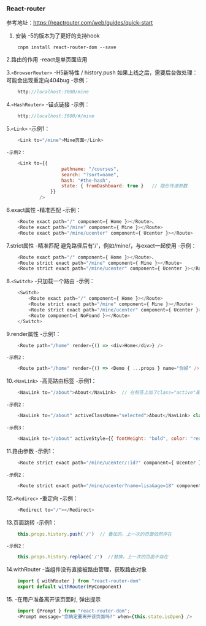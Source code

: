 ### React-router
参考地址：https://reactrouter.com/web/guides/quick-start

1. 安装
    -5的版本为了更好的支持hook
```
    cnpm install react-router-dom --save
```

2.路由的作用
    -react是单页面应用

3.`<BrowserRouter>`
    -H5新特性 / history.push 如果上线之后，需要后台做处理：可能会出现重定向404bug
    -示例：
```js
    http://localhost:3000/mine
```

4.`<HashRouter>`
    -锚点链接
    -示例：
```js
    http://localhost:3000/#/mine
```

5.`<Link>`
    -示例1：
```js
    <Link to="/mine">Mine页面</Link>
```
    -示例2：
```js
    <Link to={{
                    pathname: "/courses",
                    search: "?sort=name",
                    hash: "#the-hash",
                    state: { fromDashboard: true }   // 隐形传递参数
                }}
            />
```

6.exact属性
    -精准匹配
    -示例：
```js
    <Route exact path="/" component={ Home }></Route>、
    <Route exact path="/mine" component={ Mine }></Route>
    <Route exact path="/mine/ucenter" component={ Ucenter }></Route>
```

7.strict属性
    -精准匹配 避免路径后有'/'，例如/mine/，与exact一起使用
    -示例：
```js
    <Route exact path="/" component={ Home }></Route>、
    <Route strict exact path="/mine" component={ Mine }></Route>
    <Route strict exact path="/mine/ucenter" component={ Ucenter }></Route>
```

8.`<Switch>`
    -只加载一个路由
    -示例：
```js
    <Switch>
        <Route exact path="/" component={ Home }></Route>
        <Route strict exact path="/mine" component={ Mine }></Route>
        <Route strict exact path="/mine/ucenter" component={ Ucenter }></Route>
        <Route component={ NoFound }></Route>
    </Switch>
```

9.render属性
    -示例1：
```js
    <Route path="/home" render={() => <div>Home</div>} />
```
    -示例2：
```js
    <Route path="/home" render={() => <Demo { ...props } name="你好" />} />
```

10.`<NavLink>`
    -高亮路由标签
    -示例1：
```js
    <NavLink to="/about">About</NavLink>  // 在标签上加了class="active"属性，修改.active修改高亮颜色
```
    -示例2：
```js
    <NavLink to="/about" activeClassName="selected">About</NavLink> class="selected"
```
    -示例3：
```js
    <NavLink to="/about" activeStyle={{ fontWeight: "bold", color: "red"}}>About</NavLink>
```

11.路由参数
    -示例1：
```js
    <Route strict exact path="/mine/ucenter/:id?" component={ Ucenter }></Route> // 子组件取值：props.match.prams.id
```
    -示例2：
```js
    <Route strict exact path="/mine/ucenter?name=lisa&age=18" component={ Ucenter }></Route> // 子组件取值：value = querystring.parse(props.location.search), value.name, value.age
```

12.`<Redirec>`
    -重定向
    -示例：
```js
    <Redirect to="/"></Redirect>
```

13.页面跳转
    -示例1：
```js
    this.props.history.push('/')  // 叠加的，上一次的页面依然存在
```
    -示例2：
```js
    this.props.history.replace('/')  //替换，上一次的页面不存在
```

14.withRouter
    -当组件没有直接被路由管理，获取路由对象
```js
    import { withRouter } from "react-router-dom"
    export default withRouter(MyComponent)
```

15.<Prompt>
    -在用户准备离开该页面时, 弹出提示
```js
    import {Prompt } from "react-router-dom";
    <Prompt message="您确定要离开该页面吗?" when={this.state.isOpen} />
```